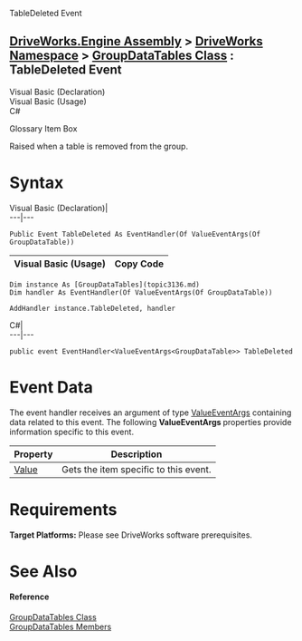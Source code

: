 TableDeleted Event   
  
[DriveWorks.Engine Assembly](topic2156.md) > [DriveWorks Namespace](topic2159.md) > [GroupDataTables Class](topic3136.md) : TableDeleted Event  
---  
  
Visual Basic (Declaration)    
Visual Basic (Usage)    
C# 

Glossary Item Box

Raised when a table is removed from the group. 

# Syntax

Visual Basic (Declaration)|   
---|---  
      
    
    Public Event TableDeleted As EventHandler(Of ValueEventArgs(Of GroupDataTable))  
  
Visual Basic (Usage)| Copy Code  
---|---  
      
    
    Dim instance As [GroupDataTables](topic3136.md)
    Dim handler As EventHandler(Of ValueEventArgs(Of GroupDataTable))
     
    AddHandler instance.TableDeleted, handler  
  
C#|   
---|---  
      
    
    public event EventHandler<ValueEventArgs<GroupDataTable>> TableDeleted  
  
# Event Data

The event handler receives an argument of type [ValueEventArgs<T>](topic5843.md) containing data related to this event. The following **ValueEventArgs <T>** properties provide information specific to this event.

Property| Description  
---|---  
[Value](topic5850.md)| Gets the item specific to this event.   
  
# Requirements

**Target Platforms:** Please see DriveWorks software prerequisites.

# See Also

#### Reference

[GroupDataTables Class](topic3136.md)   
[GroupDataTables Members](topic3137.md)


